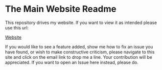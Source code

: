 #  The Main Website Readme

This repository drives my website. If you want to view it as intended please use this url:  

[Website](https://mozahler.github.io/about/)

If you would like to see a feature added, show me how to fix an issue you have found, or wish to make constructive criticism, please navigate to this site and click on the email link to drop me a line. Your contribution will be appreciated. If you want to open an Issue here instead, please do.

